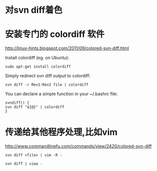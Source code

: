 # 对svn diff着色

# 安装专门的 colordiff 软件

http://linux-hints.blogspot.com/2011/09/colored-svn-diff.html

Install colordiff (eg. on Ubuntu):
```
sudo apt-get install colordiff
```
Simply redirect svn diff output to colordiff:
```
svn diff -r Rev1:Rev2 file | colordiff
```
You can declare a simple function in your ~/.bashrc file:
```
svndiff() {
svn diff "${@}" | colordiff 
}
```

# 传递给其他程序处理,比如vim

http://www.commandlinefu.com/commands/view/2420/colored-svn-diff

```
svn diff <file> | vim -R -
```

```
svn diff | view -
```
